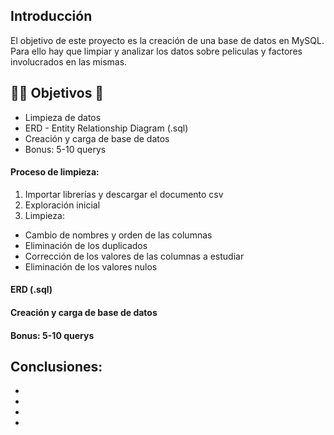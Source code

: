 ## Introducción

El objetivo de este proyecto es la creación de una base de datos en MySQL. Para ello hay que limpiar y analizar los datos sobre peliculas y factores involucrados en las mismas. 

## 🧛‍♀ Objetivos 🥷

- Limpieza de datos
- ERD - Entity Relationship Diagram (.sql)
- Creación y carga de base de datos 
- Bonus: 5-10 querys

#### Proceso de limpieza:

1. Importar librerías y descargar el documento csv
2. Exploración inicial
3. Limpieza:
- Cambio de nombres y orden de las columnas
- Eliminación de los duplicados
- Corrección de los valores de las columnas a estudiar
- Eliminación de los valores nulos

#### ERD (.sql)

#### Creación y carga de base de datos 

#### Bonus: 5-10 querys


## Conclusiones:

- 
- 
- 
- 